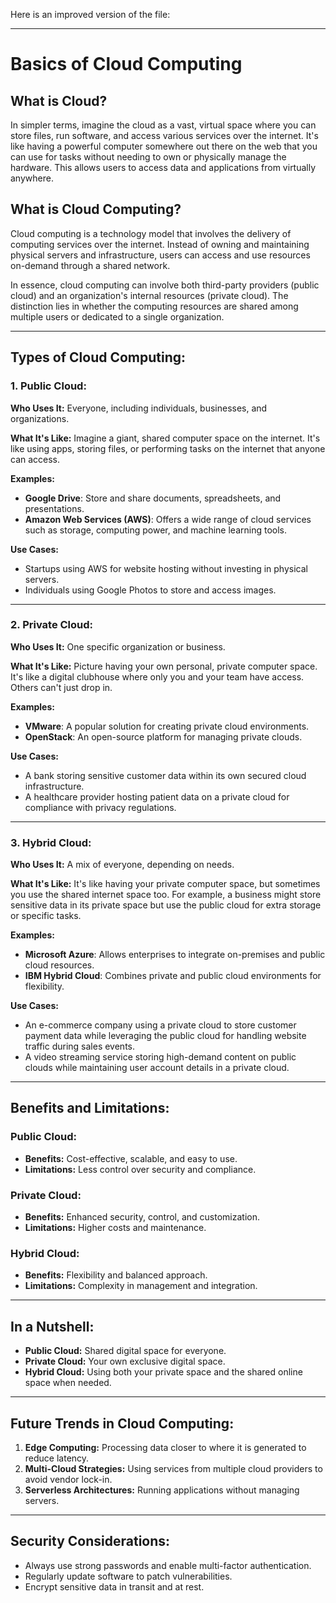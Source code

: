 Here is an improved version of the file:

---

# Basics of Cloud Computing

## What is Cloud?

In simpler terms, imagine the cloud as a vast, virtual space where you can store files, run software, and access various services over the internet. It's like having a powerful computer somewhere out there on the web that you can use for tasks without needing to own or physically manage the hardware. This allows users to access data and applications from virtually anywhere.

## What is Cloud Computing?

Cloud computing is a technology model that involves the delivery of computing services over the internet. Instead of owning and maintaining physical servers and infrastructure, users can access and use resources on-demand through a shared network.

In essence, cloud computing can involve both third-party providers (public cloud) and an organization's internal resources (private cloud). The distinction lies in whether the computing resources are shared among multiple users or dedicated to a single organization.

---

## Types of Cloud Computing:

### 1. Public Cloud:

**Who Uses It:** Everyone, including individuals, businesses, and organizations.

**What It's Like:** Imagine a giant, shared computer space on the internet. It's like using apps, storing files, or performing tasks on the internet that anyone can access.

**Examples:** 
- **Google Drive**: Store and share documents, spreadsheets, and presentations.
- **Amazon Web Services (AWS)**: Offers a wide range of cloud services such as storage, computing power, and machine learning tools.

**Use Cases:**
- Startups using AWS for website hosting without investing in physical servers.
- Individuals using Google Photos to store and access images.

---

### 2. Private Cloud:

**Who Uses It:** One specific organization or business.

**What It's Like:** Picture having your own personal, private computer space. It's like a digital clubhouse where only you and your team have access. Others can't just drop in.

**Examples:** 
- **VMware**: A popular solution for creating private cloud environments.
- **OpenStack**: An open-source platform for managing private clouds.

**Use Cases:**
- A bank storing sensitive customer data within its own secured cloud infrastructure.
- A healthcare provider hosting patient data on a private cloud for compliance with privacy regulations.

---

### 3. Hybrid Cloud:

**Who Uses It:** A mix of everyone, depending on needs.

**What It's Like:** It's like having your private computer space, but sometimes you use the shared internet space too. For example, a business might store sensitive data in its private space but use the public cloud for extra storage or specific tasks.

**Examples:**
- **Microsoft Azure**: Allows enterprises to integrate on-premises and public cloud resources.
- **IBM Hybrid Cloud**: Combines private and public cloud environments for flexibility.

**Use Cases:**
- An e-commerce company using a private cloud to store customer payment data while leveraging the public cloud for handling website traffic during sales events.
- A video streaming service storing high-demand content on public clouds while maintaining user account details in a private cloud.

---

## Benefits and Limitations:

### Public Cloud:
- **Benefits:** Cost-effective, scalable, and easy to use.
- **Limitations:** Less control over security and compliance.

### Private Cloud:
- **Benefits:** Enhanced security, control, and customization.
- **Limitations:** Higher costs and maintenance.

### Hybrid Cloud:
- **Benefits:** Flexibility and balanced approach.
- **Limitations:** Complexity in management and integration.

---

## In a Nutshell:

- **Public Cloud:** Shared digital space for everyone.
- **Private Cloud:** Your own exclusive digital space.
- **Hybrid Cloud:** Using both your private space and the shared online space when needed.

---

## Future Trends in Cloud Computing:

1. **Edge Computing:** Processing data closer to where it is generated to reduce latency.
2. **Multi-Cloud Strategies:** Using services from multiple cloud providers to avoid vendor lock-in.
3. **Serverless Architectures:** Running applications without managing servers.

---

## Security Considerations:
- Always use strong passwords and enable multi-factor authentication.
- Regularly update software to patch vulnerabilities.
- Encrypt sensitive data in transit and at rest.
